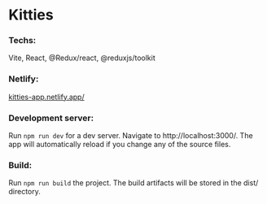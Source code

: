 # Kitties

### Techs:

Vite, React, @Redux/react, @reduxjs/toolkit

### Netlify:

[kitties-app.netlify.app/](https://kitties-app.netlify.app/)

### Development server:

Run `npm run dev` for a dev server. Navigate to http://localhost:3000/. The app will automatically reload if you change any of the source files.

### Build:

Run `npm run build` the project. The build artifacts will be stored in the dist/ directory.
